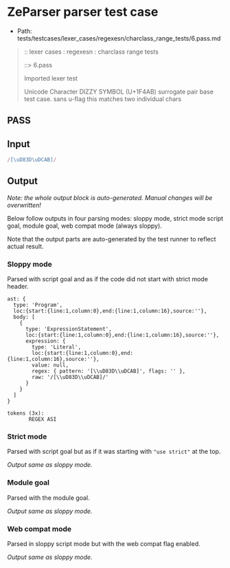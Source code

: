 # ZeParser parser test case

- Path: tests/testcases/lexer_cases/regexesn/charclass_range_tests/6.pass.md

> :: lexer cases : regexesn : charclass range tests
>
> ::> 6.pass
>
> Imported lexer test
>
> Unicode Character DIZZY SYMBOL (U+1F4AB) surrogate pair base test case. sans u-flag this matches two individual chars

## PASS

## Input

`````js
/[\uD83D\uDCAB]/
`````

## Output

_Note: the whole output block is auto-generated. Manual changes will be overwritten!_

Below follow outputs in four parsing modes: sloppy mode, strict mode script goal, module goal, web compat mode (always sloppy).

Note that the output parts are auto-generated by the test runner to reflect actual result.

### Sloppy mode

Parsed with script goal and as if the code did not start with strict mode header.

`````
ast: {
  type: 'Program',
  loc:{start:{line:1,column:0},end:{line:1,column:16},source:''},
  body: [
    {
      type: 'ExpressionStatement',
      loc:{start:{line:1,column:0},end:{line:1,column:16},source:''},
      expression: {
        type: 'Literal',
        loc:{start:{line:1,column:0},end:{line:1,column:16},source:''},
        value: null,
        regex: { pattern: '[\\uD83D\\uDCAB]', flags: '' },
        raw: '/[\\uD83D\\uDCAB]/'
      }
    }
  ]
}

tokens (3x):
       REGEX ASI
`````

### Strict mode

Parsed with script goal but as if it was starting with `"use strict"` at the top.

_Output same as sloppy mode._

### Module goal

Parsed with the module goal.

_Output same as sloppy mode._

### Web compat mode

Parsed in sloppy script mode but with the web compat flag enabled.

_Output same as sloppy mode._
